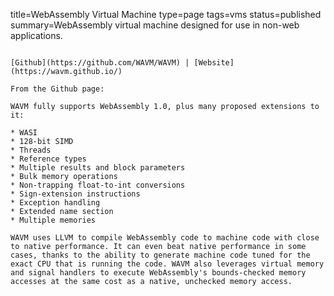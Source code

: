 title=WebAssembly Virtual Machine
type=page
tags=vms
status=published
summary=WebAssembly virtual machine designed for use in non-web applications.
~~~~~~

[Github](https://github.com/WAVM/WAVM) | [Website](https://wavm.github.io/)

From the Github page:

WAVM fully supports WebAssembly 1.0, plus many proposed extensions to it:

* WASI
* 128-bit SIMD
* Threads
* Reference types
* Multiple results and block parameters
* Bulk memory operations
* Non-trapping float-to-int conversions
* Sign-extension instructions
* Exception handling
* Extended name section
* Multiple memories

WAVM uses LLVM to compile WebAssembly code to machine code with close to native performance. It can even beat native performance in some cases, thanks to the ability to generate machine code tuned for the exact CPU that is running the code. WAVM also leverages virtual memory and signal handlers to execute WebAssembly's bounds-checked memory accesses at the same cost as a native, unchecked memory access.
